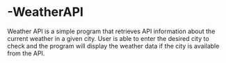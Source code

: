 # -WeatherAPI

Weather API is a simple program that retrieves API information about the current weather in a given city.
User is able to enter the desired city to check and the program will display the weather data if the city is available from the API.
